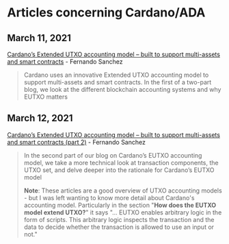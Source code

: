 # Articles concerning Cardano/ADA

## March 11, 2021

[Cardano’s Extended UTXO accounting model – built to support multi-assets and smart contracts](https://iohk.io/en/blog/posts/2021/03/11/cardanos-extended-utxo-accounting-model/) -  Fernando Sanchez

> Cardano uses an innovative Extended UTXO accounting model to support multi-assets and smart contracts. In the first of a two-part blog, we look at the different blockchain accounting systems and why EUTXO matters

## March 12, 2021
[Cardano’s Extended UTXO accounting model – built to support multi-assets and smart contracts (part 2)](https://iohk.io/en/blog/posts/2021/03/12/cardanos-extended-utxo-accounting-model-part-2/) -  Fernando Sanchez

> In the second part of our blog on Cardano’s EUTXO accounting model, we take a more technical look at transaction components, the UTXO set, and delve deeper into the rationale for Cardano’s EUTXO model
> 
> **Note**: These articles are a good overview of UTXO accounting models - but I was left wanting to know more detail about Cardano's accounting model. Particularly in the section "**How does the EUTXO model extend UTXO?**" it says "... EUTXO enables arbitrary logic in the form of scripts. This arbitrary logic inspects the transaction and the data to decide whether the transaction is allowed to use an input or not."
